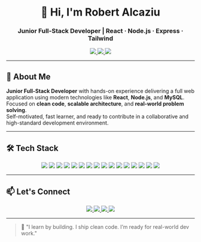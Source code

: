 
<h1 align="center">👋 Hi, I'm Robert Alcaziu</h1>
<h3 align="center">Junior Full-Stack Developer | React · Node.js · Express · Tailwind</h3>

<p align="center">
  <a href="https://alcaziurobert.ro" target="_blank">
    <img src="https://img.shields.io/badge/🌐%20Portfolio-Visit-blue?style=for-the-badge" />
  </a>
  <a href="https://www.linkedin.com/in/alcaziurobert/" target="_blank">
    <img src="https://img.shields.io/badge/LinkedIn-Profile-blue?logo=linkedin&style=for-the-badge" />
  </a>
  <a href="mailto:contact@alcaziurobert.ro">
    <img src="https://img.shields.io/badge/Email-Contact-blue?style=for-the-badge&logo=gmail" />
  </a>
</p>

---

## 🚀 About Me

**Junior Full-Stack Developer** with hands-on experience delivering a full web application using modern technologies like **React**, **Node.js**, and **MySQL**.  
Focused on **clean code**, **scalable architecture**, and **real-world problem solving**.  
Self-motivated, fast learner, and ready to contribute in a collaborative and high-standard development environment.

---

## 🛠️ Tech Stack

<p align="center">
  <img src="https://img.shields.io/badge/React-20232A?style=for-the-badge&logo=react&logoColor=61DAFB" />
  <img src="https://img.shields.io/badge/Node.js-339933?style=for-the-badge&logo=node.js&logoColor=white" />
  <img src="https://img.shields.io/badge/Express.js-404D59?style=for-the-badge&logo=express&logoColor=white" />
  <img src="https://img.shields.io/badge/Tailwind_CSS-38B2AC?style=for-the-badge&logo=tailwind-css&logoColor=white" />
  <img src="https://img.shields.io/badge/JavaScript-F7DF1E?style=for-the-badge&logo=javascript&logoColor=black" />
  <img src="https://img.shields.io/badge/MySQL-00000F?style=for-the-badge&logo=mysql&logoColor=white" />
  <img src="https://img.shields.io/badge/Python-3776AB?style=for-the-badge&logo=python&logoColor=white" />
  <img src="https://img.shields.io/badge/PHP-777BB4?style=for-the-badge&logo=php&logoColor=white" />
  <img src="https://img.shields.io/badge/Java-ED8B00?style=for-the-badge&logo=java&logoColor=white" />
  <img src="https://img.shields.io/badge/C++-00599C?style=for-the-badge&logo=c%2b%2b&logoColor=white" />
  <img src="https://img.shields.io/badge/MongoDB-4EA94B?style=for-the-badge&logo=mongodb&logoColor=white" />
  <img src="https://img.shields.io/badge/PostgreSQL-336791?style=for-the-badge&logo=postgresql&logoColor=white" />
  <img src="https://img.shields.io/badge/Firebase-FFCA28?style=for-the-badge&logo=firebase&logoColor=black" />
  <img src="https://img.shields.io/badge/HTML5-E34F26?style=for-the-badge&logo=html5&logoColor=white" />
  <img src="https://img.shields.io/badge/CSS3-1572B6?style=for-the-badge&logo=css3&logoColor=white" />
  <img src="https://img.shields.io/badge/Git-F05032?style=for-the-badge&logo=git&logoColor=white" />
</p>

---

## 📫 Let's Connect

<p align="center">
  <a href="mailto:contact@alcaziurobert.ro">
    <img src="https://img.shields.io/badge/Gmail-contact@alcaziurobert.ro-red?style=for-the-badge&logo=gmail&logoColor=white" />
  </a>
  <a href="https://www.linkedin.com/in/alcaziurobert/">
    <img src="https://img.shields.io/badge/LinkedIn-alcaziurobert-blue?style=for-the-badge&logo=linkedin&logoColor=white" />
  </a>
  <a href="https://alcaziurobert.ro">
    <img src="https://img.shields.io/badge/Portfolio-alcaziurobert.ro-0A66C2?style=for-the-badge&logo=google-chrome&logoColor=white" />
  </a>
  <a href="https://github.com/robertalc1">
    <img src="https://img.shields.io/badge/GitHub-robertalc1-black?style=for-the-badge&logo=github" />
  </a>
</p>

---

> 💬 "I learn by building. I ship clean code. I’m ready for real-world dev work."
